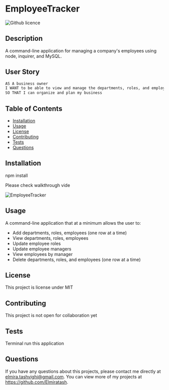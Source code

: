 # EmployeeTracker

![Github licence](http://img.shields.io/badge/license-MIT-blue.svg)

## Description

A command-line application for managing a company's employees using node, inquirer, and MySQL.

## User Story

```md
AS A business owner
I WANT to be able to view and manage the departments, roles, and employees in my company
SO THAT I can organize and plan my business
```

## Table of Contents

- [Installation](#installation)
- [Usage](#usage)
- [License](#license)
- [Contributing](#contributing)
- [Tests](#tests)
- [Questions](#questions)

## Installation

npm install

Please check walkthrough vide

![EmployeeTracker](https://watch.screencastify.com/v/yOQ1txyxUMS47Ir63qwn)



## Usage

A command-line application that at a minimum allows the user to:

- Add departments, roles, employees (one row at a time)
- View departments, roles, employees
- Update employee roles
- Update employee managers
- View employees by manager
- Delete departments, roles, and employees (one row at a time)

## License

This project is license under MIT

## Contributing

This project is not open for collaboration yet

## Tests

Terminal run this application

## Questions

If you have any questions about this projects, please contact me directly at elmira.tashvighi@gmail.com.
You can view more of my projects at https://github.com/Elmiratash.
